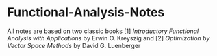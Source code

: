 # Functional-Analysis-Notes

All notes are based on two classic books [1] *Introductory Functional Analysis with Applications* by Erwin O. Kreyszig and [2] *Optimization by Vector Space Methods* by David G. Luenberger
